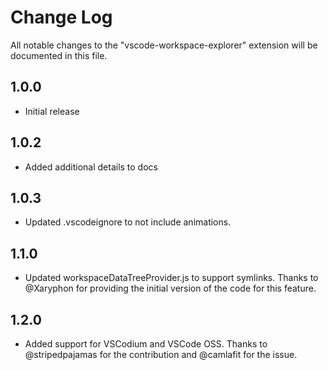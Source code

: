 # Change Log
All notable changes to the "vscode-workspace-explorer" extension will be documented in this file.

## 1.0.0
* Initial release

## 1.0.2
* Added additional details to docs

## 1.0.3
* Updated .vscodeignore to not include animations.

## 1.1.0
* Updated workspaceDataTreeProvider.js to support symlinks. Thanks to
@Xaryphon for providing the initial version of the code for this feature.

## 1.2.0
* Added support for VSCodium and VSCode OSS. Thanks to @stripedpajamas
for the contribution and @camlafit for the issue.
